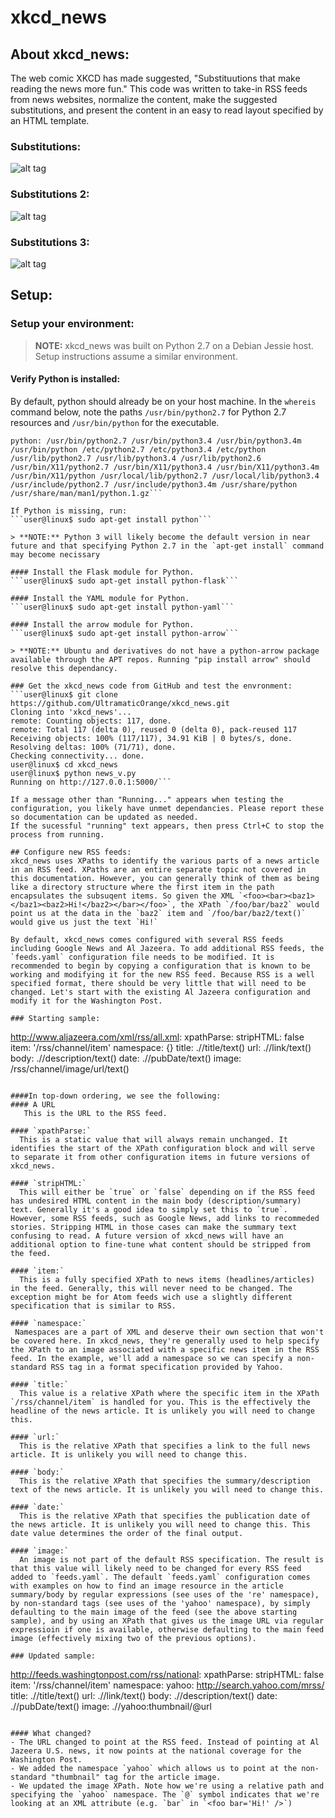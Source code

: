 # xkcd_news
## About xkcd_news:
The web comic XKCD has made suggested, "Substituutions that make reading the news more fun." This code was written to take-in RSS feeds from news websites, normalize the content, make the suggested substitutions, and present the content in an easy to read layout specified by an HTML template.

### Substitutions:
![alt tag](http://imgs.xkcd.com/comics/substitutions.png)

### Substitutions 2:
![alt tag](http://imgs.xkcd.com/comics/substitutions_2.png)

### Substitutions 3:
![alt tag](http://imgs.xkcd.com/comics/substitutions_3.png)

## Setup:
### Setup your environment:
> **NOTE:** xkcd_news was built on Python 2.7 on a Debian Jessie host. Setup instructions assume a similar environment.

#### Verify Python is installed:
By default, python should already be on your host machine. In the `whereis` command below, note the paths `/usr/bin/python2.7` for Python 2.7 resources and `/usr/bin/python` for the executable.

```user@linux$ whereis python
python: /usr/bin/python2.7 /usr/bin/python3.4 /usr/bin/python3.4m /usr/bin/python /etc/python2.7 /etc/python3.4 /etc/python /usr/lib/python2.7 /usr/lib/python3.4 /usr/lib/python2.6 /usr/bin/X11/python2.7 /usr/bin/X11/python3.4 /usr/bin/X11/python3.4m /usr/bin/X11/python /usr/local/lib/python2.7 /usr/local/lib/python3.4 /usr/include/python2.7 /usr/include/python3.4m /usr/share/python /usr/share/man/man1/python.1.gz```

If Python is missing, run:
```user@linux$ sudo apt-get install python```

> **NOTE:** Python 3 will likely become the default version in near future and that specifying Python 2.7 in the `apt-get install` command may become necissary

#### Install the Flask module for Python.
```user@linux$ sudo apt-get install python-flask```

#### Install the YAML module for Python.
```user@linux$ sudo apt-get install python-yaml```

#### Install the arrow module for Python.
```user@linux$ sudo apt-get install python-arrow```

> **NOTE:** Ubuntu and derivatives do not have a python-arrow package available through the APT repos. Running "pip install arrow" should resolve this dependancy.

### Get the xkcd_news code from GitHub and test the envronment:
```user@linux$ git clone https://github.com/UltramaticOrange/xkcd_news.git
Cloning into 'xkcd_news'...
remote: Counting objects: 117, done.
remote: Total 117 (delta 0), reused 0 (delta 0), pack-reused 117
Receiving objects: 100% (117/117), 34.91 KiB | 0 bytes/s, done.
Resolving deltas: 100% (71/71), done.
Checking connectivity... done.
user@linux$ cd xkcd_news
user@linux$ python news_v.py
Running on http://127.0.0.1:5000/```

If a message other than "Running..." appears when testing the configuration, you likely have unmet dependancies. Please report these so documentation can be updated as needed.
If the sucessful "running" text appears, then press Ctrl+C to stop the process from running.

## Configure new RSS feeds:
xkcd_news uses XPaths to identify the various parts of a news article in an RSS feed. XPaths are an entire separate topic not covered in this documentation. However, you can generally think of them as being like a directory structure where the first item in the path encapsulates the subsuqent items. So given the XML `<foo><bar><baz1></baz1><baz2>Hi!</baz2></bar></foo>`, the XPath `/foo/bar/baz2` would point us at the data in the `baz2` item and `/foo/bar/baz2/text()` would give us just the text `Hi!`

By default, xkcd_news comes configured with several RSS feeds including Google News and Al Jazeera. To add additional RSS feeds, the `feeds.yaml` configuration file needs to be modified. It is recommended to begin by copying a configuration that is known to be working and modifying it for the new RSS feed. Because RSS is a well specified format, there should be very little that will need to be changed. Let's start with the existing Al Jazeera configuration and modify it for the Washington Post.

### Starting sample:
```
http://www.aljazeera.com/xml/rss/all.xml:
  xpathParse:
    stripHTML: false
    item: '/rss/channel/item'
    namespace: {}
    title: .//title/text()
    url: .//link/text()
    body: .//description/text()
    date: .//pubDate/text()
    image: /rss/channel/image/url/text()
```

####In top-down ordering, we see the following:
#### A URL
   This is the URL to the RSS feed.

#### `xpathParse:`
  This is a static value that will always remain unchanged. It identifies the start of the XPath configuration block and will serve to separate it from other configuration items in future versions of xkcd_news.

#### `stripHTML:`
  This will either be `true` or `false` depending on if the RSS feed has undesired HTML content in the main body (description/summary) text. Generally it's a good idea to simply set this to `true`. However, some RSS feeds, such as Google News, add links to recommeded stories. Stripping HTML in those cases can make the summary text confusing to read. A future version of xkcd_news will have an additional option to fine-tune what content should be stripped from the feed.

#### `item:` 
  This is a fully specified XPath to news items (headlines/articles) in the feed. Generally, this will never need to be changed. The exception might be for Atom feeds wich use a slightly different specification that is similar to RSS.

#### `namespace:` 
 Namespaces are a part of XML and deserve their own section that won't be covered here. In xkcd_news, they're generally used to help specify the XPath to an image associated with a specific news item in the RSS feed. In the example, we'll add a namespace so we can specify a non-standard RSS tag in a format specification provided by Yahoo.

#### `title:`
  This value is a relative XPath where the specific item in the XPath `/rss/channel/item` is handled for you. This is the effectively the headline of the news article. It is unlikely you will need to change this.

#### `url:`
  This is the relative XPath that specifies a link to the full news article. It is unlikely you will need to change this.

#### `body:`
  This is the relative XPath that specifies the summary/description text of the news article. It is unlikely you will need to change this.

#### `date:`
  This is the relative XPath that specifies the publication date of the news article. It is unlikely you will need to change this. This date value determines the order of the final output. 

#### `image:`
  An image is not part of the default RSS specification. The result is that this value will likely need to be changed for every RSS feed added to `feeds.yaml`. The default `feeds.yaml` configuration comes with examples on how to find an image resource in the article summary/body by regular expressions (see uses of the 're' namespace), by non-standard tags (see uses of the 'yahoo' namespace), by simply defaulting to the main image of the feed (see the above starting sample), and by using an XPath that gives us the image URL via regular expressioin if one is available, otherwise defaulting to the main feed image (effectively mixing two of the previous options).

### Updated sample:
```
http://feeds.washingtonpost.com/rss/national:
  xpathParse:
    stripHTML: false
    item: '/rss/channel/item'
    namespace: 
      yahoo: http://search.yahoo.com/mrss/
    title: .//title/text()
    url: .//link/text()
    body: .//description/text()
    date: .//pubDate/text()
    image: .//yahoo:thumbnail/@url
```

#### What changed?
- The URL changed to point at the RSS feed. Instead of pointing at Al Jazeera U.S. news, it now points at the national coverage for the Washington Post.
- We added the namespace `yahoo` which allows us to point at the non-standard "thumbnail" tag for the article image.
- We updated the image XPath. Note how we're using a relative path and specifying the `yahoo` namespace. The `@` symbol indicates that we're looking at an XML attribute (e.g. `bar` in `<foo bar='Hi!' />`)
